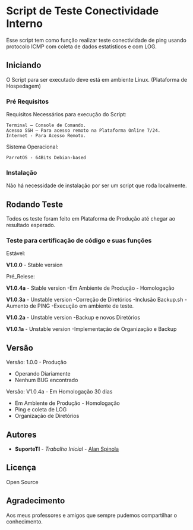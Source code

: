 # Script de Teste Conectividade Interno

Esse script tem como função realizar teste conectividade de ping usando protocolo ICMP com coleta de dados estatísticos e com LOG.

## Iniciando

O Script para ser executado deve está em ambiente Linux. (Plataforma de Hospedagem)

### Pré Requisitos

Requisitos Necessários para execução do Script:
```
Terminal – Console de Comando.
Acesso SSH – Para acesso remoto na Plataforma Online 7/24.
Internet - Para Acesso Remoto.
```

Sistema Operacional:
```
ParrotOS - 64Bits Debian-based
```

### Instalação

Não há necessidade de instalação por ser um script que roda localmente.

## Rodando Teste

Todos os teste foram feito em Plataforma de Produção até chegar ao resultado esperado.

### Teste para certificação de código e suas funções

Estável:

**V1.0.0** -  Stable version

Pré_Relese:

**V1.0.4a** - Stable version
-Em Ambiente de Produção - Homologação

**V1.0.3a** - Unstable version
-Correção de Diretórios
-Inclusão Backup.sh
-Aumento de PING
-Execução em ambiente de teste.

**V1.0.2a** - Unstable version
-Backup e novos Diretórios

**V1.0.1a** - Unstable version
-Implementação de Organização e Backup

## Versão

Versão: 1.0.0 - Produção
* Operando Diariamente
* Nenhum BUG encontrado

Versão: V1.0.4a - Em Homologação 30 dias
* Em Ambiente de Produção - Homologação
* Ping e coleta de LOG
* Organização de Diretórios

## Autores

* **SuporteTI** - *Trabalho Inicial* - [Alan Spinola](https://www.alanspinola.store)

## Licença

Open Source

## Agradecimento

Aos meus professores e amigos que sempre pudemos compartilhar o conhecimento.
